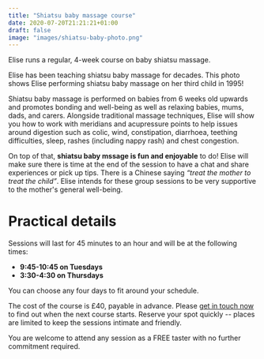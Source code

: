 ```yaml
---
title: "Shiatsu baby massage course"
date: 2020-07-20T21:21:21+01:00
draft: false
image: "images/shiatsu-baby-photo.png"
---
```


Elise runs a regular, 4-week course on baby shiatsu massage.

Elise has been teaching shiatsu baby massage for decades. This photo shows Elise performing shiatsu baby massage on her third child in 1995!

Shiatsu baby massage is performed on babies from 6 weeks old upwards and promotes bonding and well-being as well as relaxing babies, mums, dads, and carers. Alongside traditional massage techniques, Elise will show you how to work with meridians and acupressure points to help issues around digestion such as colic, wind, constipation, diarrhoea, teething difficulties, sleep, rashes (including nappy rash) and chest congestion.

On top of that, **shiatsu baby mssage is fun and enjoyable** to do! Elise will make sure there is time at the end of the session to have a chat and share experiences or pick up tips. There is a Chinese saying *“treat the mother to treat the child”*. Elise intends for these group sessions to be very supportive to the mother's general well-being.

# Practical details
Sessions will last for 45 minutes to an hour and will be at the following times:

- **9:45-10:45 on Tuesdays**
- **3:30-4:30 on Thursdays**

You can choose any four days to fit around your schedule.

The cost of the course is £40, payable in advance. Please [get in touch now](/contact) to find out when the next course starts. Reserve your spot quickly -- places are limited to keep the sessions intimate and friendly.

You are welcome to attend any session as a FREE taster with no further commitment required.
